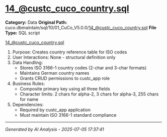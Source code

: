 # 14_@custc_cuco_country.sql

**Category:** Data
**Original Path:** cuco.dbmaintain/sql/10/01_CuCo_V5.0.0/14_@custc_cuco_country.sql
**File Type:** SQL script

14_@custc_cuco_country.sql
1. Purpose: Creates country reference table for ISO codes
2. User Interactions: None - structural definition only
3. Data Handling:
   - Stores ISO 3166-1 country codes (2-char and 3-char formats)
   - Maintains German country names
   - Grants CRUD permissions to custc_app role
4. Business Rules:
   - Composite primary key using all three fields
   - Character limits: 2 chars for alpha-2, 3 chars for alpha-3, 255 chars for name
5. Dependencies:
   - Required by custc_app application
   - Must maintain ISO 3166-1 standard compliance

---
*Generated by AI Analysis - 2025-07-05 17:37:41*
